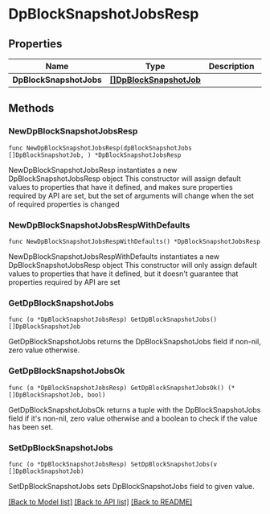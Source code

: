 # DpBlockSnapshotJobsResp

## Properties

Name | Type | Description | Notes
------------ | ------------- | ------------- | -------------
**DpBlockSnapshotJobs** | [**[]DpBlockSnapshotJob**](DpBlockSnapshotJob.md) |  | 

## Methods

### NewDpBlockSnapshotJobsResp

`func NewDpBlockSnapshotJobsResp(dpBlockSnapshotJobs []DpBlockSnapshotJob, ) *DpBlockSnapshotJobsResp`

NewDpBlockSnapshotJobsResp instantiates a new DpBlockSnapshotJobsResp object
This constructor will assign default values to properties that have it defined,
and makes sure properties required by API are set, but the set of arguments
will change when the set of required properties is changed

### NewDpBlockSnapshotJobsRespWithDefaults

`func NewDpBlockSnapshotJobsRespWithDefaults() *DpBlockSnapshotJobsResp`

NewDpBlockSnapshotJobsRespWithDefaults instantiates a new DpBlockSnapshotJobsResp object
This constructor will only assign default values to properties that have it defined,
but it doesn't guarantee that properties required by API are set

### GetDpBlockSnapshotJobs

`func (o *DpBlockSnapshotJobsResp) GetDpBlockSnapshotJobs() []DpBlockSnapshotJob`

GetDpBlockSnapshotJobs returns the DpBlockSnapshotJobs field if non-nil, zero value otherwise.

### GetDpBlockSnapshotJobsOk

`func (o *DpBlockSnapshotJobsResp) GetDpBlockSnapshotJobsOk() (*[]DpBlockSnapshotJob, bool)`

GetDpBlockSnapshotJobsOk returns a tuple with the DpBlockSnapshotJobs field if it's non-nil, zero value otherwise
and a boolean to check if the value has been set.

### SetDpBlockSnapshotJobs

`func (o *DpBlockSnapshotJobsResp) SetDpBlockSnapshotJobs(v []DpBlockSnapshotJob)`

SetDpBlockSnapshotJobs sets DpBlockSnapshotJobs field to given value.



[[Back to Model list]](../README.md#documentation-for-models) [[Back to API list]](../README.md#documentation-for-api-endpoints) [[Back to README]](../README.md)


